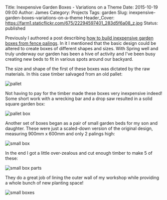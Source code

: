 Title: Inexpensive Garden Boxes - Variations on a Theme
Date: 2015-10-19 09:00
Author: James 
Category: Projects
Tags: garden
Slug: inexpensive-garden-boxes-variations-on-a-theme
Header_Cover: https://farm1.staticflickr.com/675/22294597401_283d5f6a08_z.jpg
Status: published

Previously I authored a post describing [how to build inexpensive garden boxes from fence palings][inexpensive boxes]. In it I mentioned that the basic design could be altered to create boxes of different shapes and sizes. With Spring well and truly underway our garden has been a hive of activity and I've been busy creating new beds to fit in various spots around our backyard.

The size and shape of the first of these boxes was dictated by the raw materials. In this case timber salvaged from an old pallet: 

![pallet][pallet]

Not having to pay for the timber made these boxes very inexpensive indeed! Some short work with a wrecking bar and a drop saw resulted in a solid square garden box:

![pallet box][pallet box]

<!-- PELICAN_END_SUMMARY -->

Another set of boxes began as a pair of small garden beds for my son and daughter. These were just a scaled-down version of the original design, measuring 900mm x 600mm and only 2 palings high:

![small box][small box]

In the end I got a little over-zealous and cut enough timber to make 5 of these:

![small box parts][small box parts]

They do a great job of lining the outer wall of my workshop while providing a whole bunch of new planting space!

![small boxes][small boxes]

[inexpensive boxes]:/how-to-build-inexpensive-garden-boxes-from-fence-palings
[pallet]:https://farm1.staticflickr.com/753/22097276109_40fd948bf3_z.jpg
[pallet box]:https://farm1.staticflickr.com/702/22294616691_5e80d824f2_z.jpg
[small box parts]:https://farm1.staticflickr.com/646/21661356384_231e3d698b_z.jpg
[small box]:https://farm6.staticflickr.com/5659/22097255089_3fcc6fde81_z.jpg
[small boxes]:https://farm1.staticflickr.com/675/22294597401_283d5f6a08_z.jpg
